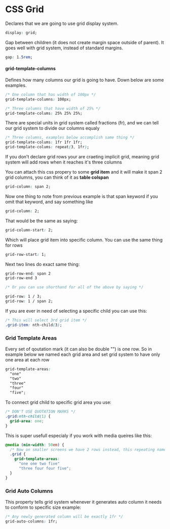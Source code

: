 # CSS Grid

Declares that we are going to use grid display system.

```css
display: grid;
```

Gap between children (it does not create margin space outside of parent).
It goes well with grid system, instead of standard margins.

```css
gap: 1.5rem;
```

#### grid-template-columns

Defines how many columns our grid is going to have. Down below are some examples.

```css
/* One column that has width of 100px */
grid-template-columns: 100px;

/* Three columns that have width of 25% */
grid-template-colums: 25% 25% 25%;
```

There are special units in grid system called fractions (fr), and we can tell our grid system to divide our columns equaly

```css
/* Three columns, examples below accomplish same thing */
grid-template-colums: 1fr 1fr 1fr;
grid-template-colums: repeat(3, 1fr);
```

If you don't declare grid rows your are craeting implicit grid, meaning grid system will add rows when it reaches it's three columns

You can attach this css propery to some **grid item** and it will make it span 2 grid columns, you can think of it as **table colspan**

```css
grid-column: span 2;
```

Now one thing to note from previous example is that span keyword if you omit that keyword, and say something like

```css
grid-column: 2;
```

That would be the same as saying:

```css
grid-column-start: 2;
```

Which will place grid item into specific column. You can use the same thing for rows

```css
grid-row-start: 1;
```

Next two lines do exact same thing:

```css
grid-row-end: span 2
grid-row-end 3

/* Or you can use shorthand for all of the above by saying */

grid-row: 1 / 3;
grid-row: 1 / span 2;
```

If you are ever in need of selecting a specific child you can use this:

```css
/* This will select 3rd grid item */
.grid-item: nth-child(3);
```

### Grid Template Areas

Every set of qoutation mark (it can also be double "") is one row. So in example below we named each grid area and set grid system to have only one area at each row

```css
grid-template-areas:
  "one"
  "two"
  "three"
  "four"
  "five";
```

To connect grid child to specific grid area you use:

```css
/* DON'T USE QUOTATION MARKS */
.grid:nth-child(1) {
  grid-area: one;
}
```

This is super usefull especialy if you work with media queires like this:

```css
@media (min-width: 50em) {
  /* Now on smaller screens we have 2 rows instead, this repeating names indicate different colspans */
  .grid {
    grid-template-areas:
      "one one two five"
      "three four four five";
  }
}
```

### Grid Auto Columns

This property tells grid system whenever it generates auto column it needs to conform to specific size example:

```css
/* Any newly generated column will be exactly 1fr */
grid-auto-columns: 1fr;
```
